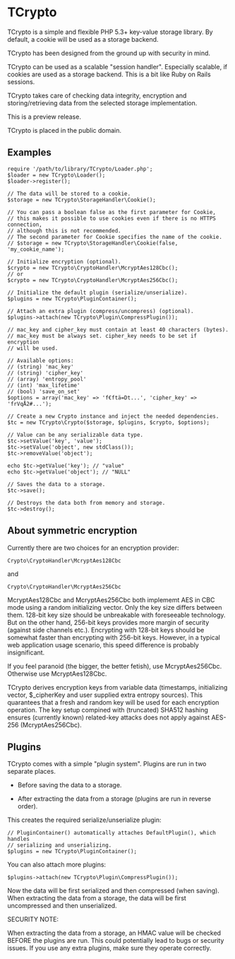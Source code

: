TCrypto
=======

TCrypto is a simple and flexible PHP 5.3+ key-value storage library. By default,
a cookie will be used as a storage backend.

TCrypto has been designed from the ground up with security in mind.

TCrypto can be used as a scalable "session handler". Especially scalable,
if cookies are used as a storage backend. This is a bit like Ruby on Rails sessions.

TCrypto takes care of checking data integrity, encryption and
storing/retrieving data from the selected storage implementation.

This is a preview release.

TCrypto is placed in the public domain.


Examples
--------

    require '/path/to/library/TCrypto/Loader.php';
    $loader = new TCrypto\Loader();
    $loader->register();
    
    // The data will be stored to a cookie.
    $storage = new TCrypto\StorageHandler\Cookie();
    
    // You can pass a boolean false as the first parameter for Cookie,
    // this makes it possible to use cookies even if there is no HTTPS connection,
    // although this is not recommended.
    // The second parameter for Cookie specifies the name of the cookie.
    // $storage = new TCrypto\StorageHandler\Cookie(false, 'my_cookie_name');
    
    // Initialize encryption (optional).
    $crypto = new TCrypto\CryptoHandler\McryptAes128Cbc();
    // or
    $crypto = new TCrypto\CryptoHandler\McryptAes256Cbc();
    
    // Initialize the default plugin (serialize/unserialize).
    $plugins = new TCrypto\PluginContainer();
    
    // Attach an extra plugin (compress/uncompress) (optional).
    $plugins->attach(new TCrypto\Plugin\CompressPlugin());
    
    // mac_key and cipher_key must contain at least 40 characters (bytes).
    // mac_key must be always set. cipher_key needs to be set if encryption
    // will be used.

    // Available options:
    // (string) 'mac_key'
    // (string) 'cipher_key'
    // (array) 'entropy_pool'
    // (int) 'max_lifetime'
    // (bool) 'save_on_set'
    $options = array('mac_key' => 'f€ftä=Dt...', 'cipher_key' => 'frVqÅ2#...');
    
    // Create a new Crypto instance and inject the needed dependencies.
    $tc = new TCrypto\Crypto($storage, $plugins, $crypto, $options);
    
    // Value can be any serializable data type. 
    $tc->setValue('key', 'value');
    $tc->setValue('object', new stdClass());
    $tc->removeValue('object');
    
    echo $tc->getValue('key'); // "value"
    echo $tc->getValue('object'); // "NULL"
    
    // Saves the data to a storage.
    $tc->save();
    
    // Destroys the data both from memory and storage.
    $tc->destroy();


About symmetric encryption
--------------------------

Currently there are two choices for an encryption provider:

    Crypto\CryptoHandler\McryptAes128Cbc

and

    Crypto\CryptoHandler\McryptAes256Cbc

McryptAes128Cbc and McryptAes256Cbc both implememt AES in CBC mode using a random
initializing vector. Only the key size differs between them. 128-bit key size
should be unbreakable with foreseeable technology. But on the other hand,
256-bit keys provides more margin of security (against side channels etc.).
Encrypting with 128-bit keys should be somewhat faster than encrypting with
256-bit keys. However, in a typical web application usage scenario, this speed
difference is probably insignificant.

If you feel paranoid (the bigger, the better fetish), use McryptAes256Cbc.
Otherwise use McryptAes128Cbc.

TCrypto derives encryption keys from variable data (timestamps, initializing
vector, $_cipherKey and user supplied extra entropy sources). This quarantees
that a fresh and random key will be used for each encryption operation. The key
setup compined with (truncated) SHA512 hashing ensures (currently known) related-key
attacks does not apply against AES-256 (McryptAes256Cbc).


Plugins
-------

TCrypto comes with a simple "plugin system". Plugins are run in two separate
places.

* Before saving the data to a storage.

* After extracting the data from a storage (plugins are run in reverse order).

This creates the required serialize/unserialize plugin:

    // PluginContainer() automatically attaches DefaultPlugin(), which handles
    // serializing and unserializing.
    $plugins = new TCrypto\PluginContainer();

You can also attach more plugins:

    $plugins->attach(new TCrypto\Plugin\CompressPlugin());

Now the data will be first serialized and then compressed (when saving).
When extracting the data from a storage, the data will be first uncompressed
and then unserialized.

SECURITY NOTE:

When extracting the data from a storage, an HMAC value will be checked BEFORE
the plugins are run. This could potentially lead to bugs or security issues.
If you use any extra plugins, make sure they operate correctly.